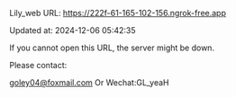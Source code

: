 Lily_web URL: https://222f-61-165-102-156.ngrok-free.app

Updated at: 2024-12-06 05:42:35

If you cannot open this URL, the server might be down.

Please contact: 

goley04@foxmail.com Or Wechat:GL_yeaH